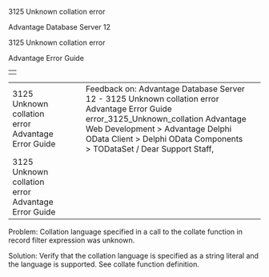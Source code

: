 3125 Unknown collation error




Advantage Database Server 12  

3125 Unknown collation error

Advantage Error Guide

|  |
| --- |
|  |

|  |  |  |  |  |
| --- | --- | --- | --- | --- |
| 3125 Unknown collation error  Advantage Error Guide |  |  | Feedback on: Advantage Database Server 12 - 3125 Unknown collation error Advantage Error Guide error\_3125\_Unknown\_collation Advantage Web Development > Advantage Delphi OData Client > Delphi OData Components > TODataSet / Dear Support Staff, |  |
| 3125 Unknown collation error  Advantage Error Guide |  |  |  |  |

Problem: Collation language specified in a call to the collate function in record filter expression was unknown.

Solution: Verify that the collation language is specified as a string literal and the language is supported. See collate function definition.
